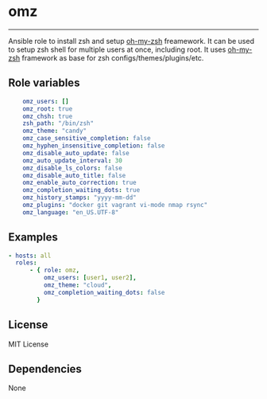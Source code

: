 # omz
-----

Ansible role to install zsh and setup [oh-my-zsh](https://github.com/robbyrussell/oh-my-zsh) freamework.
It can  be used to setup zsh shell for multiple users at once, including root.
It uses [oh-my-zsh](https://github.com/robbyrussell/oh-my-zsh)  framework as base for zsh configs/themes/plugins/etc.

Role variables
--------------
```yaml
    omz_users: []
    omz_root: true
    omz_chsh: true
    zsh_path: "/bin/zsh"
    omz_theme: "candy"
    omz_case_sensitive_completion: false
    omz_hyphen_insensitive_completion: false
    omz_disable_auto_update: false
    omz_auto_update_interval: 30
    omz_disable_ls_colors: false
    omz_disable_auto_title: false
    omz_enable_auto_correction: true
    omz_completion_waiting_dots: true
    omz_history_stamps: "yyyy-mm-dd"
    omz_plugins: "docker git vagrant vi-mode nmap rsync"
    omz_language: "en_US.UTF-8"
```
Examples
--------
```yaml
- hosts: all
  roles:
      - { role: omz,
          omz_users: [user1, user2],
          omz_theme: "cloud",
          omz_completion_waiting_dots: false
        }
```
License
-------
MIT License

Dependencies
------------
None
